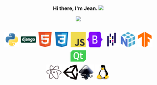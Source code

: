 <h3 align="center">
  Hi there, I'm Jean. 
  <img src="https://media.giphy.com/media/hvRJCLFzcasrR4ia7z/giphy.gif" width="28">
</h3>

<p align="center">
  <a href="https://github.com/DenverCoder1/readme-typing-svg"><img src="https://readme-typing-svg.herokuapp.com/?lines=Biomedical%20Engineer;IA%20and%20Machine%20learning%20Engineer;Self-taught%20full-stack%20developer;8%20years%20of%20coding%20experience;Python%20lover;Always%20learning%20new%20things&font=Fira%20Code&center=true&width=440&height=45&color=f75c7e&vCenter=true&size=22"></a>
</p> <br>



<div align="center">
<img  src="https://raw.githubusercontent.com/devicons/devicon/master/icons/python/python-original.svg" alt="Python logo" width="50"/> <img
src="https://raw.githubusercontent.com/devicons/devicon/master/icons/django/django-original.svg" alt="Django logo" width="50"/>  <img
src="https://raw.githubusercontent.com/devicons/devicon/master/icons/html5/html5-original.svg" alt="HTML logo" width="50"/> <img
src="https://raw.githubusercontent.com/devicons/devicon/master/icons/css3/css3-original.svg" alt="CSS logo" width="50"/> <img
src="https://raw.githubusercontent.com/devicons/devicon/master/icons/javascript/javascript-original.svg" alt="Javascript logo" width="50"/> <img
src="https://raw.githubusercontent.com/devicons/devicon/master/icons/bootstrap/bootstrap-original.svg" alt="Bootstrap logo" width="50"/> <img 
src="https://raw.githubusercontent.com/devicons/devicon/master/icons/pandas/pandas-original.svg" alt="Pandas logo" width="50"/> <img
src="https://raw.githubusercontent.com/devicons/devicon/master/icons/numpy/numpy-original.svg" alt="Numpy logo" width="50"/> <img 
src="https://raw.githubusercontent.com/devicons/devicon/master/icons/tensorflow/tensorflow-original.svg" alt="Tensorflow logo" width="50"/><img 
src="https://raw.githubusercontent.com/devicons/devicon/master/icons/qt/qt-original.svg" alt="Qt logo" width="50"/> <br><img src="https://raw.githubusercontent.com/devicons/devicon/master/icons/atom/atom-original.svg" alt="Atom logo" width="50"/> <img src="https://raw.githubusercontent.com/devicons/devicon/master/icons/unity/unity-original.svg" alt="Unity logo" width="50"/><img 
src="https://raw.githubusercontent.com/devicons/devicon/master/icons/inkscape/inkscape-original.svg" alt="Inkscape logo" width="50"/> <img src="https://raw.githubusercontent.com/devicons/devicon/master/icons/linux/linux-original.svg" alt="Linux logo" width="50"/>
</div>
